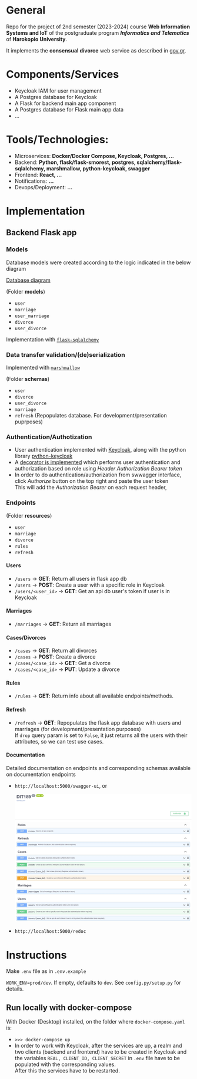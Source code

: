 # General

Repo for the project of 2nd semester (2023-2024) course **Web Information Systems and IoT** of the postgraduate program **_Informatics and Telematics_** of **Harokopio University**.

It implements the **consensual divorce** web service as described in [gov.gr](https://dvs.gov.gr/egxeiridio-xrisis).

# Components/Services
- Keycloak IAM for user management
- A Postgres database for Keycloak
- A Flask for backend main app component
- A Postgres database for Flask main app data
- ...

# Tools/Technologies: 
- Microservices: **Docker/Docker Compose, Keycloak, Postgres, ...**
- Backend: **Python, flask/flask-smorest, postgres, sqlalchemy/flask-sqlalchemy, marshmallow, python-keycloak, swagger**
- Frontend: **React, ...**
- Notifications: **...**
- Devops/Deployment: **...**

# Implementation

## Backend Flask app

### Models

Database models were created according to the logic indicated in the below diagram

[Database diagram](https://drawsql.app/teams/akotronis-team/diagrams/dit189-1)

(Folder **models**)

- `user`
- `marriage`
- `user_marriage`
- `divorce`
- `user_divorce`

Implementation with [`flask-sqlalchemy`](https://flask-sqlalchemy.palletsprojects.com/en/3.0.x/)

### Data transfer validation/(de)serialization

Implemented with [`marshmallow`](https://marshmallow.readthedocs.io/en/stable/)

(Folder **schemas**)

- `user`
- `divorce`
- `user_divorce`
- `marriage`
- `refresh` (Repopulates database. For development/presentation puprposes)

### Authentication/Authotization

- User authentication implemented with [Keycloak](https://www.keycloak.org/), along with the python library [python-keycloak](https://pypi.org/project/python-keycloak/)  
- A [decorator is implemented](https://github.com/akotronis/DIT189/blob/main/app/api/keycloak.py#L157) which performs user authentication and authorization based on role using *Header Authorization Bearer token*  
- In order to do authentication/authorization from swwagger interface, click *Authorize* button on the top right and paste the user token  
  This will add the *Authorization Bearer <token>* on each request header,

### Endpoints

(Folder **resources**)

- `user`
- `marriage`
- `divorce`
- `rules`
- `refresh`

#### Users

- `/users` &rarr; **GET**: Return all users in flask app db
- `/users` &rarr; **POST**: Create a user with a specific role in Keycloak
- `/users/<user_id>` &rarr; **GET**: Get an api db user's token if user is in Keycloak

#### Marriages

- `/marriages` &rarr; **GET**: Return all marriages

#### Cases/Divorces

- `/cases` &rarr; **GET**: Return all divorces
- `/cases` &rarr; **POST**: Create a divorce
- `/cases/<case_id>` &rarr; **GET**: Get a divorce
- `/cases/<case_id>` &rarr; **PUT**: Update a divorce

#### Rules

- `/rules` &rarr; **GET**: Return info about all available endpoints/methods.

#### Refresh

- `/refresh` &rarr; **GET**: Repopulates the flask app database with users and marriages (for development/presentation purposes)  
  If `drop` query param is set to `False`, it just returns all the users with their attributes, so we can test use cases.

#### Documentation

Detailed documentation on endpoints and corresponding schemas available on documentation endpoints

- `http://localhost:5000/swagger-ui`, or  
  <p align="left"><img src="./app/resources/swagger.jpg" alt="swagger" width="800"/></p>
- `http://localhost:5000/redoc`

<!-- ![swagger](./app/resources/swagger.jpg) -->


# Instructions

Make `.env` file as in `.env.example`

`WORK_ENV=prod/dev`. If empty, defaults to `dev`. See `config.py/setup.py` for details.

## Run locally with docker-compose

With Docker (Desktop) installed, on the folder where `docker-compose.yaml` is:

- `>>> docker-compose up`
- In order to work with Keycloak, after the services are up, a realm and two clients (backend and frontend) have to be created in Keycloak and  
  the variables `REAL, CLIENT_ID, CLIENT_SECRET` in `.env` file have to be populated with the corresponding values.  
  After this the services have to be restarted.
